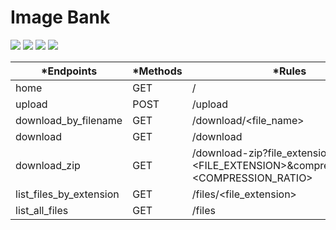 # Image Bank
<p align="left">
<img src="https://img.shields.io/badge/status-finalizado-brightgreen"/>
<img src="https://img.shields.io/badge/python-3.6-yellow"/>
<img src="https://img.shields.io/badge/linux-shell-orange"/>
<img src="https://img.shields.io/badge/HTML5--informational"/>
</p>

|*Endpoints              | *Methods | *Rules |
|------------------------|----------|-----------|
|home                    |GET       |/                                                                     |
|upload                  |POST      |/upload                                                               |
|download_by_filename    |GET       |/download/<file_name>                                                 |
|download                |GET       |/download                                                             |
|download_zip            |GET       |/download-zip?file_extension=<FILE_EXTENSION>&compression_ratio=<COMPRESSION_RATIO> |
|list_files_by_extension |GET       |/files/<file_extension>                                                    |
|list_all_files          |GET       |/files                                                                |
